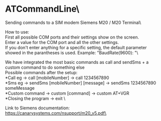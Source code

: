 # ATCommandLine\
Sending commands to a SIM modem Siemens M20 / M20 Terminal\

How to use:\
First all possible COM ports and their settings show on the screen.\
Enter a value for the COM port and all the other settings.\
If you don't enter anything for a specific setting, the default parameter showed in the parantheses is used. Example: "BaudRate(9600): "\

We have integrated the most basic commands as call and sendSms + a custom command to do something else \
Possible commands after the setup:\
*Call eg -> call [mobileNumber] -> call 1234567890\
*Sms eg -> sendSms [mobileNumber] [message] -> sendSms 1234567890 someMessage\
*Custom command -> custom [command] -> custom AT+VGR\
*Closing the program -> exit \

Link to Siemens documentation:\
https://canarysystems.com/nsupport/m20_v5.pdf\
